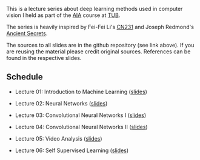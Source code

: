 
This is a lecture series about deep learning methods used in computer vision I held as part of the [AIA](https://moseskonto.tu-berlin.de/moses/modultransfersystem/bolognamodule/beschreibung/anzeigen.html?number=40345&version=8&sprache=2) course at [TUB](www.tu.berlin).

The series is heavily inspired by Fei-Fei Li's [CN231](http://cs231n.stanford.edu/) and Joseph Redmond's [Ancient Secrets](https://pjreddie.com/courses/computer-vision/). 

The sources to all slides are in the github repository (see link above). If you are reusing the material please credit original sources. References can be found in the respective slides.


## Schedule

* Lecture 01: Introduction to Machine Learning ([slides](https://raw.githubusercontent.com/wllhf/aia/main/lecture/pdfs_2021/lecture_08_ml_intro.pdf))

* Lecture 02: Neural Networks ([slides](https://raw.githubusercontent.com/wllhf/aia/main/lecture/pdfs_2021/lecture_09_neural_nets.pdf))

* Lecture 03: Convolutional Neural Networks I ([slides](https://raw.githubusercontent.com/wllhf/aia/main/lecture/pdfs_2021/lecture_10_convnets_1.pdf))

* Lecture 04: Convolutional Neural Networks II ([slides](https://raw.githubusercontent.com/wllhf/aia/main/lecture/pdfs_2021/lecture_11_convnets_2.pdf))

* Lecture 05: Video Analysis ([slides](https://raw.githubusercontent.com/wllhf/aia/main/lecture/pdfs_2021/lecture_12_temporal.pdf))

* Lecture 06: Self Supervised Learning ([slides](https://raw.githubusercontent.com/wllhf/aia/main/lecture/pdfs_2021/lecture_13_ssl.pdf))
